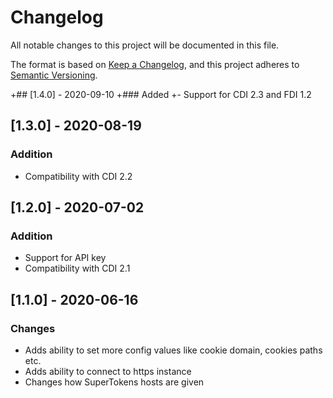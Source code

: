 # Changelog
All notable changes to this project will be documented in this file.

The format is based on [Keep a Changelog](https://keepachangelog.com/en/1.0.0/),
and this project adheres to [Semantic Versioning](https://semver.org/spec/v2.0.0.html).

+## [1.4.0] - 2020-09-10
+### Added
+- Support for CDI 2.3 and FDI 1.2

## [1.3.0] - 2020-08-19
### Addition
- Compatibility with CDI 2.2

## [1.2.0] - 2020-07-02
### Addition
- Support for API key
- Compatibility with CDI 2.1

## [1.1.0] - 2020-06-16
### Changes
- Adds ability to set more config values like cookie domain, cookies paths etc.
- Adds ability to connect to https instance
- Changes how SuperTokens hosts are given